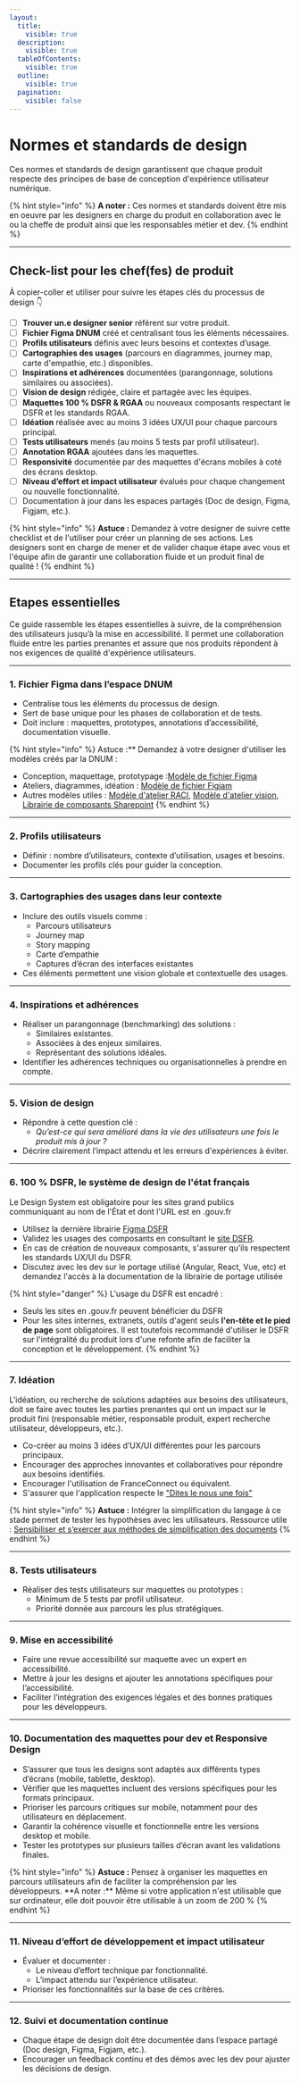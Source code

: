 ```yaml
---
layout:
  title:
    visible: true
  description:
    visible: true
  tableOfContents:
    visible: true
  outline:
    visible: true
  pagination:
    visible: false
---
```


# Normes et standards de design

Ces normes et standards de design garantissent que chaque produit respecte des principes de base de conception d'expérience utilisateur numérique.

{% hint style="info" %}
**A noter :** Ces normes et standards doivent être mis en oeuvre par les designers en charge du produit en collaboration avec le ou la cheffe de produit ainsi que les responsables métier et dev.
{% endhint %}

***

## Check-list pour les chef(fes) de produit

À copier-coller et utiliser pour suivre les étapes clés du processus de design 👇

* [ ] **Trouver un.e designer senior** référent sur votre produit.
* [ ] **Fichier Figma DNUM** créé et centralisant tous les éléments nécessaires.
* [ ] **Profils utilisateurs** définis avec leurs besoins et contextes d’usage.
* [ ] **Cartographies des usages** (parcours en diagrammes, journey map, carte d'empathie, etc.) disponibles.
* [ ] **Inspirations et adhérences** documentées (parangonnage, solutions similaires ou associées).
* [ ] **Vision de design** rédigée, claire et partagée avec les équipes.
* [ ] **Maquettes 100 % DSFR & RGAA** ou nouveaux composants respectant le DSFR et les standards RGAA.
* [ ] **Idéation** réalisée avec au moins 3 idées UX/UI pour chaque parcours principal.
* [ ] **Tests utilisateurs** menés (au moins 5 tests par profil utilisateur).
* [ ] **Annotation RGAA** ajoutées dans les maquettes.
* [ ] **Responsivité** documentée par des maquettes d'écrans mobiles à coté des écrans desktop.
* [ ] **Niveau d’effort et impact utilisateur** évalués pour chaque changement ou nouvelle fonctionnalité.
* [ ] Documentation à jour dans les espaces partagés (Doc de design, Figma, Figjam, etc.).

{% hint style="info" %}
**Astuce :** Demandez à votre designer de suivre cette checklist et de l'utiliser pour créer un planning de ses actions. Les designers sont en charge de mener et de valider chaque étape avec vous et l'équipe afin de garantir une collaboration fluide et un produit final de qualité !
{% endhint %}

***

## Etapes essentielles

Ce guide rassemble les étapes essentielles à suivre, de la compréhension des utilisateurs jusqu’à la mise en accessibilité. Il permet une collaboration fluide entre les parties prenantes et assure que nos produits répondent à nos exigences de qualité d'expérience utilisateurs.

***

### 1. **Fichier Figma dans l’espace DNUM**

* Centralise tous les éléments du processus de design.
* Sert de base unique pour les phases de collaboration et de tests.
* Doit inclure : maquettes, prototypes, annotations d’accessibilité, documentation visuelle.

{% hint style="info" %}
Astuce :\*\* Demandez à votre designer d'utiliser les modèles créés par la DNUM :

* Conception, maquettage, prototypage :[Modèle de fichier Figma](https://www.figma.com/design/XMBYkb0Yfgf5Xwus7Qqi4F/Mod%C3%A8le-Figma?m=auto\&t=4yobmo0a54wCxCct-6)
* Ateliers, diagrammes, idéation : [Modèle de fichier Figjam](https://www.figma.com/board/etgOPbk0hSxLYYWNM6XAJ0/Mod%C3%A8le---Fiichier-Figjam?t=irWaNRhEZf6oeXR3-6)
* Autres modèles utiles : [Modèle d'atelier RACI](https://www.figma.com/board/s9HzWSaD1LE7x84QUlN0EJ/Mod%C3%A8le---Atelier-RACI?t=irWaNRhEZf6oeXR3-6), [Modèle d'atelier vision](https://www.figma.com/board/ti4nGxJl3va5N67vhARvQJ/Mod%C3%A8le---Atelier-vision-et-besoins-produit?t=irWaNRhEZf6oeXR3-6), [Librairie de composants Sharepoint](https://www.figma.com/design/G6JxOLI7zE4BHcmwvMZDSH/SharePoint-Web-UI-Kit-\(Community\)?m=auto\&t=irWaNRhEZf6oeXR3-6)
{% endhint %}

***

### 2. **Profils utilisateurs**

* Définir : nombre d’utilisateurs, contexte d’utilisation, usages et besoins.
* Documenter les profils clés pour guider la conception.

***

### 3. **Cartographies des usages dans leur contexte**

* Inclure des outils visuels comme :
  * Parcours utilisateurs
  * Journey map
  * Story mapping
  * Carte d’empathie
  * Captures d’écran des interfaces existantes
* Ces éléments permettent une vision globale et contextuelle des usages.

***

### 4. **Inspirations et adhérences**

* Réaliser un parangonnage (benchmarking) des solutions :
  * Similaires existantes.
  * Associées à des enjeux similaires.
  * Représentant des solutions idéales.
* Identifier les adhérences techniques ou organisationnelles à prendre en compte.

***

### 5. **Vision de design**

* Répondre à cette question clé :
  * _Qu’est-ce qui sera amélioré dans la vie des utilisateurs une fois le produit mis à jour ?_
* Décrire clairement l’impact attendu et les erreurs d'expériences à éviter.

***

### 6. **100 % DSFR, le système de design de l'état français**

Le Design System est obligatoire pour les sites grand publics communiquant au nom de l'État et dont l'URL est en .gouv.fr&#x20;

* Utilisez la dernière librairie [Figma DSFR](https://www.figma.com/@gouvfr)
* Validez les usages des composants en consultant le [site DSFR](https://www.systeme-de-design.gouv.fr/composants-et-modeles).
* En cas de création de nouveaux composants, s'assurer qu’ils respectent les standards UX/UI du DSFR.
* Discutez avec les dev sur le portage utilisé (Angular, React, Vue, etc) et demandez l'accès à la documentation de la librairie de portage utilisée

{% hint style="danger" %}
L'usage du DSFR est encadré :

* Seuls les sites en .gouv.fr peuvent bénéficier du DSFR
* Pour les sites internes, extranets, outils d'agent seuls **l'en-tête et le pied de page** sont obligatoires. Il est toutefois recommandé d'utiliser le DSFR sur l'intégralité du produit lors d'une refonte afin de faciliter la conception et le développement.&#x20;
{% endhint %}

***

### 7. **Idéation**

L'idéation, ou recherche de solutions adaptées aux besoins des utilisateurs, doit se faire avec toutes les parties prenantes qui ont un impact sur le produit fini (responsable métier, responsable produit, expert recherche utilisateur, développeurs, etc.).

* Co-créer au moins 3 idées d’UX/UI différentes pour les parcours principaux.
* Encourager des approches innovantes et collaboratives pour répondre aux besoins identifiés.
* Encourager l'utilisation de FranceConnect ou équivalent.
* S'assurer que l'application respecte le ["Dites le nous une fois"](https://www.numerique.gouv.fr/services/guichet-dites-le-nous-une-fois/)

{% hint style="info" %}
**Astuce :** Intégrer la simplification du langage à ce stade permet de tester les hypothèses avec les utilisateurs. Ressource utile : [Sensibiliser et s’exercer aux méthodes de simplification des documents](https://www.modernisation.gouv.fr/outils-et-formations/simplifier-les-documents-administratifs#ConsidererUsager)
{% endhint %}

***

### 8. **Tests utilisateurs**

* Réaliser des tests utilisateurs sur maquettes ou prototypes :
  * Minimum de 5 tests par profil utilisateur.
  * Priorité donnée aux parcours les plus stratégiques.

***

### 9. **Mise en accessibilité**

* Faire une revue accessibilité sur maquette avec un expert en accessibilité.
* Mettre à jour les designs et ajouter les annotations spécifiques pour l’accessibilité.
* Faciliter l’intégration des exigences légales et des bonnes pratiques pour les développeurs.

***

### 10. **Documentation des maquettes pour dev et Responsive Design**

* S’assurer que tous les designs sont adaptés aux différents types d’écrans (mobile, tablette, desktop).
* Vérifier que les maquettes incluent des versions spécifiques pour les formats principaux.
* Prioriser les parcours critiques sur mobile, notamment pour des utilisateurs en déplacement.
* Garantir la cohérence visuelle et fonctionnelle entre les versions desktop et mobile.
* Tester les prototypes sur plusieurs tailles d’écran avant les validations finales.

{% hint style="info" %}
**Astuce :** Pensez à organiser les maquettes en parcours utilisateurs afin de faciliter la compréhension par les développeurs. \*\*A noter :\*\* Même si votre application n'est utilisable que sur ordinateur, elle doit pouvoir être utilisable à un zoom de 200 %
{% endhint %}

***

### 11. **Niveau d’effort de développement et impact utilisateur**

* Évaluer et documenter :
  * Le niveau d’effort technique par fonctionnalité.
  * L’impact attendu sur l’expérience utilisateur.
* Prioriser les fonctionnalités sur la base de ces critères.

***

### 12. **Suivi et documentation continue**

* Chaque étape de design doit être documentée dans l’espace partagé (Doc design, Figma, Figjam, etc.).
* Encourager un feedback continu et des démos avec les dev pour ajuster les décisions de design.
